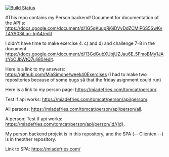 [![Build Status](https://travis-ci.com/MiaSimone/week40Person.svg?branch=master)](https://travis-ci.com/MiaSimone/week40Person)

#This repo contains my Person backend!
Document for documentation of the API's: https://docs.google.com/document/d/1G5gKuupRj6iDVvDdZCMiP6S5SwKvT4YA03iLqc-IqA4/edit

I didn't have time to make exercise 4. c) and d) and challenge 7-8 in the document https://docs.google.com/document/d/13GdGubXUbjUZJau6E_5FmoBMy1JAzYoOJbWtQ7ulj80/edit.

Here is a link to my answers: https://github.com/MiaSimone/week40Exercises
(I had to make two repositories because of some bugs så that the friday asignment could run)


Here is a link to my person page: https://miadefries.com/tomcat/person/.

Test if api works: https://miadefries.com/tomcat/person/api/person/.

All persons: https://miadefries.com/tomcat/person/api/person/all.

A person: Test if api works: https://miadefries.com/tomcat/person/api/person/id/{id}.



My person backend projekt is in this repository, and the SPA (-- Clienten --) is in theother repository.

Link to SPA: https://miadefries.com/
